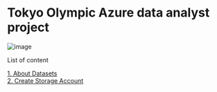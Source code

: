 # Tokyo Olympic Azure data analyst project

![image](https://github.com/user-attachments/assets/a48da2bf-b7a7-45ee-8e23-b0b12652ae9b)

List of content

[1. About Datasets](https://github.com/deddyandri/tokyo-olympic-azure-data-analyst-project/wiki/1.-About-Datasets)                    
[2. Create Storage Account](https://github.com/deddyandri/tokyo-olympic-azure-data-analyst-project/wiki/2.-Create-Storage-Account)



